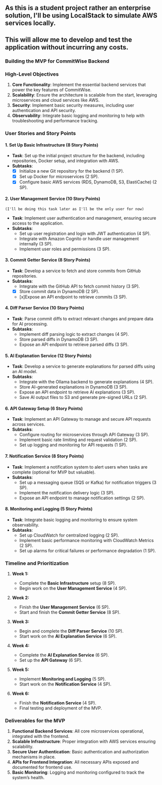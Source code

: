 ## As this is a student project rather an enterprise solution, I'll be using LocalStack to simulate AWS services locally.

## This will allow me to develop and test the application without incurring any costs.

### Building the MVP for **CommitWise** Backend

### High-Level Objectives

1. **Core Functionality**: Implement the essential backend services that power the key features of CommitWise.
2. **Scalability**: Ensure the architecture is scalable from the start, leveraging microservices and cloud services like AWS.
3. **Security**: Implement basic security measures, including user authentication and API security.
4. **Observability**: Integrate basic logging and monitoring to help with troubleshooting and performance tracking.

### User Stories and Story Points

#### 1. **Set Up Basic Infrastructure (8 Story Points)**

- **Task**: Set up the initial project structure for the backend, including repositories, Docker setup, and integration with AWS.
- **Subtasks**:
  - [x] Initialize a new Git repository for the backend (1 SP).
  - [x] Set up Docker for microservices (2 SP).
  - [x] Configure basic AWS services (RDS, DynamoDB, S3, ElastiCache) (2 SP).

#### 2. **User Management Service (10 Story Points)**

    (I'll be doing this task later as I'll be the only user for now)

- **Task**: Implement user authentication and management, ensuring secure access to the application.
- **Subtasks**:
  - Set up user registration and login with JWT authentication (4 SP).
  - Integrate with Amazon Cognito or handle user management internally (3 SP).
  - Implement user roles and permissions (3 SP).

#### 3. **Commit Getter Service (8 Story Points)**

- **Task**: Develop a service to fetch and store commits from GitHub repositories.
- **Subtasks**:
  - Integrate with the GitHub API to fetch commit history (3 SP).
  - [x] Store commit data in DynamoDB (2 SP).
  - [x]Expose an API endpoint to retrieve commits (3 SP).

#### 4. **Diff Parser Service (10 Story Points)**

- **Task**: Parse commit diffs to extract relevant changes and prepare data for AI processing.
- **Subtasks**:
  - Implement diff parsing logic to extract changes (4 SP).
  - Store parsed diffs in DynamoDB (3 SP).
  - Expose an API endpoint to retrieve parsed diffs (3 SP).

#### 5. **AI Explanation Service (12 Story Points)**

- **Task**: Develop a service to generate explanations for parsed diffs using an AI model.
- **Subtasks**:
  - Integrate with the Ollama backend to generate explanations (4 SP).
  - Store AI-generated explanations in DynamoDB (3 SP).
  - Expose an API endpoint to retrieve AI explanations (3 SP).
  - Save AI output files to S3 and generate pre-signed URLs (2 SP).

#### 6. **API Gateway Setup (6 Story Points)**

- **Task**: Implement an API Gateway to manage and secure API requests across services.
- **Subtasks**:
  - Configure routing for microservices through API Gateway (3 SP).
  - Implement basic rate limiting and request validation (2 SP).
  - Set up logging and monitoring for API requests (1 SP).

#### 7. **Notification Service (8 Story Points)**

- **Task**: Implement a notification system to alert users when tasks are complete (optional for MVP but valuable).
- **Subtasks**:
  - Set up a messaging queue (SQS or Kafka) for notification triggers (3 SP).
  - Implement the notification delivery logic (3 SP).
  - Expose an API endpoint to manage notification settings (2 SP).

#### 8. **Monitoring and Logging (5 Story Points)**

- **Task**: Integrate basic logging and monitoring to ensure system observability.
- **Subtasks**:
  - Set up CloudWatch for centralized logging (2 SP).
  - Implement basic performance monitoring with CloudWatch Metrics (2 SP).
  - Set up alarms for critical failures or performance degradation (1 SP).

### Timeline and Prioritization

1. **Week 1:**

   - Complete the **Basic Infrastructure** setup (8 SP).
   - Begin work on the **User Management Service** (4 SP).

2. **Week 2:**

   - Finish the **User Management Service** (6 SP).
   - Start and finish the **Commit Getter Service** (8 SP).

3. **Week 3:**

   - Begin and complete the **Diff Parser Service** (10 SP).
   - Start work on the **AI Explanation Service** (6 SP).

4. **Week 4:**

   - Complete the **AI Explanation Service** (6 SP).
   - Set up the **API Gateway** (6 SP).

5. **Week 5:**

   - Implement **Monitoring and Logging** (5 SP).
   - Start work on the **Notification Service** (4 SP).

6. **Week 6:**
   - Finish the **Notification Service** (4 SP).
   - Final testing and deployment of the MVP.

### Deliverables for the MVP

1. **Functional Backend Services**: All core microservices operational, integrated with the frontend.
2. **Scalable Infrastructure**: Proper integration with AWS services ensuring scalability.
3. **Secure User Authentication**: Basic authentication and authorization mechanisms in place.
4. **APIs for Frontend Integration**: All necessary APIs exposed and documented for frontend use.
5. **Basic Monitoring**: Logging and monitoring configured to track the system’s health.
